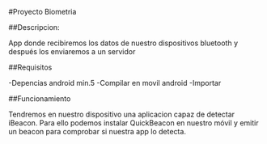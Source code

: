 #Proyecto Biometria

##Descripcion:

App donde recibiremos los datos de nuestro dispositivos bluetooth y después los enviaremos a un servidor

##Requisitos

-Depencias android min.5
-Compilar en movil android
-Importar

##Funcionamiento

Tendremos en nuestro dispositivo una aplicacion capaz de detectar iBeacon. Para ello podemos instalar 
QuickBeacon en nuestro móvil y emitir un beacon para comprobar si nuestra app lo detecta.
